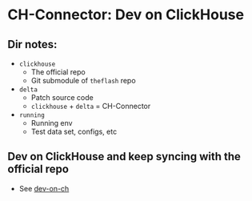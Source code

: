 # CH-Connector: Dev on ClickHouse

## Dir notes:
* `clickhouse`
    * The official repo
    * Git submodule of `theflash` repo
* `delta`
    * Patch source code
    * `clickhouse` + `delta` = CH-Connector
* `running`
    * Running env
    * Test data set, configs, etc

## Dev on ClickHouse and keep syncing with the official repo
* See [dev-on-ch](./dev-on-ch.md)

